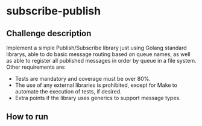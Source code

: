 # subscribe-publish

## Challenge description

Implement a simple Publish/Subscribe library just using Golang standard librarys, able to do basic message routing based on queue names, as well as able to register all published messages in order by queue in a file system. Other requirements are:

- Tests are mandatory and coverage must be over 80%.
- The use of any external libraries is prohibited, except for Make to automate the execution of tests, if desired.
- Extra points if the library uses generics to support message types.

## How to run
